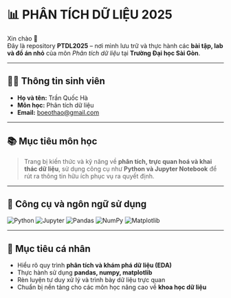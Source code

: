 # 📊 PHÂN TÍCH DỮ LIỆU 2025

Xin chào 👋  
Đây là repository **PTDL2025** – nơi mình lưu trữ và thực hành các **bài tập, lab và đồ án nhỏ** của môn *Phân tích dữ liệu* tại **Trường Đại học Sài Gòn**.  

---

## 👩‍💻 Thông tin sinh viên

- **Họ và tên:** Trần Quốc Hà
- **Môn học:** Phân tích dữ liệu  
- **Email:** [boeothao@gmail.com](mailto:boeothao@gmail.com)

---

## 📚 Mục tiêu môn học

> Trang bị kiến thức và kỹ năng về **phân tích, trực quan hoá và khai thác dữ liệu**, sử dụng công cụ như **Python và Jupyter Notebook** để rút ra thông tin hữu ích phục vụ ra quyết định.

---

## 🧰 Công cụ và ngôn ngữ sử dụng

![Python](https://img.shields.io/badge/Python-3776AB?style=for-the-badge&logo=python&logoColor=white)
![Jupyter](https://img.shields.io/badge/Jupyter-F37626?style=for-the-badge&logo=jupyter&logoColor=white)
![Pandas](https://img.shields.io/badge/Pandas-150458?style=for-the-badge&logo=pandas&logoColor=white)
![NumPy](https://img.shields.io/badge/NumPy-013243?style=for-the-badge&logo=numpy&logoColor=white)
![Matplotlib](https://img.shields.io/badge/Matplotlib-11557C?style=for-the-badge&logo=plotly&logoColor=white)

---
## 🌱 Mục tiêu cá nhân

- Hiểu rõ quy trình **phân tích và khám phá dữ liệu (EDA)**  
- Thực hành sử dụng **pandas, numpy, matplotlib**  
- Rèn luyện tư duy xử lý và trình bày dữ liệu trực quan  
- Chuẩn bị nền tảng cho các môn học nâng cao về **khoa học dữ liệu**

